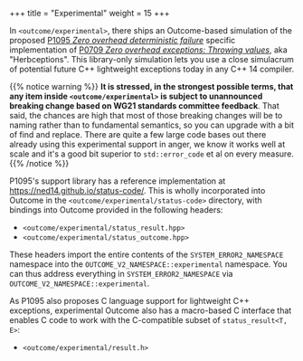 +++
title = "Experimental"
weight = 15
+++

In `<outcome/experimental>`, there ships an Outcome-based simulation of
the proposed [P1095 *Zero overhead deterministic failure*](https://wg21.link/P1095)
specific implementation of [P0709 *Zero overhead exceptions: Throwing values*](http://wg21.link/P0709), aka "Herbceptions". This library-only simulation lets you use a close simulacrum
of potential future C++ lightweight exceptions today in any C++ 14 compiler.

{{% notice warning %}}
<b>It is stressed, in the strongest possible terms, that any item inside
`<outcome/experimental>` is subject to unannounced breaking change based
on WG21 standards committee feedback</b>. That said, the chances are high
that most of those breaking changes will be to naming rather than to
fundamental semantics, so you can upgrade with a bit of find and replace.
There are quite a few large code bases out there
already using this experimental support in anger, we know it works well
at scale and it's a good bit superior to `std::error_code` et al on every
measure.
{{% /notice %}}

P1095's support library has a reference implementation at https://ned14.github.io/status-code/.
This is wholly incorporated into Outcome in the `<outcome/experimental/status-code>`
directory, with bindings into Outcome provided in the following headers:

- `<outcome/experimental/status_result.hpp>`
- `<outcome/experimental/status_outcome.hpp>`

These headers import the entire contents of the `SYSTEM_ERROR2_NAMESPACE`
namespace into the `OUTCOME_V2_NAMESPACE::experimental` namespace. You
can thus address everything in `SYSTEM_ERROR2_NAMESPACE` via
`OUTCOME_V2_NAMESPACE::experimental`.

As P1095 also proposes C language support for lightweight C++ exceptions,
experimental Outcome also has a macro-based C interface that enables C
code to work with the C-compatible subset of `status_result<T, E>`:

- `<outcome/experimental/result.h>`
